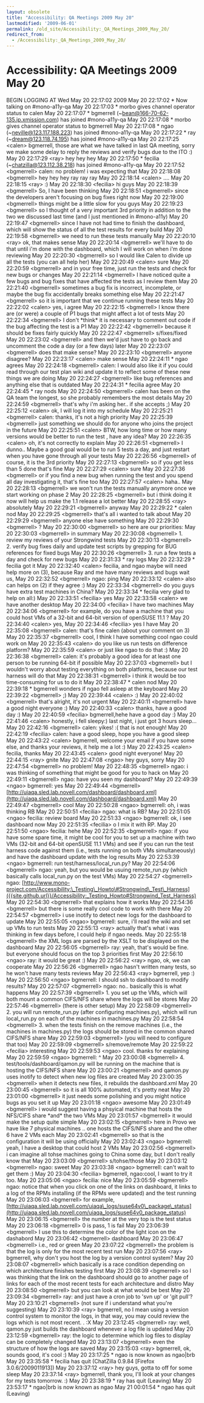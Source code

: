```yaml
---
layout: obsolete
title: "Accessibility: QA Meetings 2009 May 20"
lastmodified: '2009-06-01'
permalink: /old_site/Accessibility:_QA_Meetings_2009_May_20/
redirect_from:
  - /Accessibility:_QA_Meetings_2009_May_20/
---
```


Accessibility: QA Meetings 2009 May 20
======================================

BEGIN LOGGING AT Wed May 20 22:17:02 2009
 May 20 22:17:02 \* Now talking on \#mono-a11y-qa
 May 20 22:17:03 \* morbo gives channel operator status to calen
 May 20 22:17:07 \* bgmerrell (\~bean@166-70-62-135.ip.xmission.com) has joined \#mono-a11y-qa
 May 20 22:17:08 \* morbo gives channel operator status to bgmerrell
 May 20 22:17:08 \* ngao (\~neville@123.117.188.223) has joined \#mono-a11y-qa
 May 20 22:17:22 \* ray (\~dream@123.118.74.195) has joined \#mono-a11y-qa
 May 20 22:17:25 \<calen\> bgmerrell, those are what we have talked in last QA meeting, sorry we make some delay to reply the reviews and verify bugs due to the ITO :)
 May 20 22:17:29 \<ray\> hey hey hey
 May 20 22:17:50 \* fecilia (\~chatzilla@123.112.38.218) has joined \#mono-a11y-qa
 May 20 22:17:52 \<bgmerrell\> calen: no problem! i was expecting that
 May 20 22:18:08 \<bgmerrell\> hey hey hey ray ray ray
 May 20 22:18:14 \<calen\> ....
 May 20 22:18:15 \<ray\> :)
 May 20 22:18:30 \<fecilia\> hi guys
 May 20 22:18:39 \<bgmerrell\> So, I have been thinking
 May 20 22:18:51 \<bgmerrell\> since the developers aren't focusing on bug fixes right now
 May 20 22:19:00 \<bgmerrell\> things might be a little slow for you guys
 May 20 22:19:23 \<bgmerrell\> so I thought of a very important 3rd priority in addition to the two we discussed last time (and I just mentioned in \#mono-a11y)
 May 20 22:19:47 \<bgmerrell\> since I have not had time to finish the dashboard, which will show the status of all the test results for every build
 May 20 22:19:58 \<bgmerrell\> we need to run these tests manually
 May 20 22:20:10 \<ray\> ok, that makes sense
 May 20 22:20:14 \<bgmerrell\> we'll have to do that until i'm done with the dashboard, which I will work on when i'm done reviewing
 May 20 22:20:30 \<bgmerrell\> so I would like Calen to divide up all the tests (you can all help her)
 May 20 22:20:49 \<calen\> sure
 May 20 22:20:59 \<bgmerrell\> and in your free time, just run the tests and check for new bugs or changes
 May 20 22:21:14 \<bgmerrell\> I have noticed quite a few bugs and bug fixes that have affected the tests as I review them
 May 20 22:21:40 \<bgmerrell\> sometimes a bug fix is incorrect, incomplete, or maybe the bug fix accidentally breaks something else
 May 20 22:21:47 \<bgmerrell\> so it is important that we continue running these tests
 May 20 22:22:02 \<calen\> yes, i agree
 May 20 22:22:15 \<bgmerrell\> I know there are (or were) a couple of P1 bugs that might affect a lot of tests
 May 20 22:22:34 \<bgmerrell\> I don't \*think\* it is necessary to comment out code if the bug affecting the test is a P1
 May 20 22:22:42 \<bgmerrell\> because it should be fixes fairly quickly
 May 20 22:22:47 \<bgmerrell\> s/fixes/fixed
 May 20 22:23:02 \<bgmerrell\> and then we'd just have to go back and uncomment the code a day (or a few days) later
 May 20 22:23:07 \<bgmerrell\> does that make sense?
 May 20 22:23:10 \<bgmerrell\> anyone disagree?
 May 20 22:23:17 \<calen\> make sense
 May 20 22:24:11 \* ngao agrees
 May 20 22:24:18 \<bgmerrell\> calen: I would also like it if you could read through our test plan wiki and update it to reflect some of these new things we are doing
 May 20 22:24:27 \<bgmerrell\> like bug references and anything else that is outdated
 May 20 22:24:31 \* fecilia agree
 May 20 22:24:45 \* ray nods
 May 20 22:24:50 \<bgmerrell\> calen has been on the QA team the longest, so she probably remembers the most details
 May 20 22:24:59 \<bgmerrell\> that's why i'm asking her.. if she accepts ;)
 May 20 22:25:12 \<calen\> ok, I will log it into my schedule
 May 20 22:25:21 \<bgmerrell\> calen: thanks, it's not a high priority
 May 20 22:25:39 \<bgmerrell\> just something we should do for anyone who joins the project in the future
 May 20 22:25:51 \<calen\> BTW, how long time or how many versions would be better to run the test , have any idea?
 May 20 22:26:35 \<calen\> oh, it's not correctly to explain
 May 20 22:26:51 \<bgmerrell\> I dunno.. Maybe a good goal would be to run 5 tests a day, and just restart when you have gone through all your tests
 May 20 22:26:56 \<bgmerrell\> of course, it is the 3rd priority
 May 20 22:27:13 \<bgmerrell\> so if you get less than 5 done that's fine
 May 20 22:27:29 \<calen\> sure
 May 20 22:27:36 \<bgmerrell\> or if you find a new bug when running the test and you spend all day investigating it, that's fine too
 May 20 22:27:57 \<calen\> haha..
 May 20 22:28:13 \<bgmerrell\> we won't run the tests manually anymore once we start working on phase 2
 May 20 22:28:25 \<bgmerrell\> but i think doing it now will help us make the 1.1 release a lot better
 May 20 22:28:55 \<ray\> absolutely
 May 20 22:29:21 \<bgmerrell\> anyway
 May 20 22:29:22 \* calen nod
 May 20 22:29:25 \<bgmerrell\> that's all i wanted to talk about
 May 20 22:29:29 \<bgmerrell\> anyone else have something
 May 20 22:29:30 \<bgmerrell\> ?
 May 20 22:30:00 \<bgmerrell\> so here are our priorities:
 May 20 22:30:03 \<bgmerrell\> in summary
 May 20 22:30:08 \<bgmerrell\> 1. review my reviews of your Strongwind tests
 May 20 22:30:13 \<bgmerrell\> 2. verify bug fixes daily and update test scripts by grepping for BUG references for fixed bugs
 May 20 22:30:26 \<bgmerrell\> 3. run a few tests a day and check for new bugs
 May 20 22:31:33 \* ray logs
 May 20 22:32:29 \* fecilia got it
 May 20 22:32:40 \<calen\> fecilia, and ngao maybe will need help more on (3), because Ray and me have many reviews and bugs wait us,
 May 20 22:32:52 \<bgmerrell\> ngao: ping
 May 20 22:33:12 \<calen\> also can helps on (2) if they agree :)
 May 20 22:33:34 \<bgmerrell\> do you guys have extra test machines in China?
 May 20 22:33:34 \* fecilia very glad to help on all:)
 May 20 22:33:51 \<fecilia\> yes
 May 20 22:33:58 \<calen\> we have another desktop
 May 20 22:34:00 \<fecilia\> I have two machines
 May 20 22:34:06 \<bgmerrell\> for example, do you have a machine that you could host VMs of a 32-bit and 64-bit version of openSUSE 11.1 ?
 May 20 22:34:40 \<calen\> yes,
 May 20 22:34:46 \<fecilia\> yes I have
 May 20 22:35:08 \<bgmerrell\> calen: that's fine calen (about your comment on 3)
 May 20 22:35:37 \<bgmerrell\> cool, I think I have something cool ngao could work on
 May 20 22:35:43 \<calen\> do you like us run tests on difference platform?
 May 20 22:35:59 \<calen\> or just like ngao to do that :)
 May 20 22:36:38 \<bgmerrell\> calen: it's probably a good idea for at least one person to be running 64-bit if possible
 May 20 22:37:03 \<bgmerrell\> but I wouldn't worry about testing everything on both platforms, because our test harness will do that
 May 20 22:38:31 \<bgmerrell\> i think it would be too time-consuming for us to do it
 May 20 22:38:47 \* calen nod
 May 20 22:39:18 \* bgmerrell wonders if ngao fell asleep at the keyboard
 May 20 22:39:22 \<bgmerrell\> ;)
 May 20 22:39:44 \<calen\> :)
 May 20 22:40:02 \<bgmerrell\> that's alright, it's not urgent
 May 20 22:40:11 \<bgmerrell\> have a good night everyone :)
 May 20 22:40:33 \<calen\> thanks, have a good day :)
 May 20 22:40:59 \<fecilia\> bgmerrell,hehe have a good day :)
 May 20 22:41:46 \<calen\> honestly, i fell sleepy:) last night, i just got 3 hours sleep...
 May 20 22:42:16 \<bgmerrell\> calen: yikes! :( that is not enough!
 May 20 22:42:19 \<fecilia\> calen: have a good sleep, hope you have a good sleep
 May 20 22:43:22 \<calen\> bgmerrell, welcome your email if you have some else, and thanks your reviews, it help me a lot :)
 May 20 22:43:25 \<calen\> fecilia, thanks
 May 20 22:43:45 \<calen\> good night everyone!
 May 20 22:44:15 \<ray\> gnite
 May 20 22:47:08 \<ngao\> hey guys, sorry
 May 20 22:47:54 \<bgmerrell\> no problem!
 May 20 22:48:35 \<bgmerrell\> ngao: i was thinking of something that might be good for you to hack on
 May 20 22:49:11 \<bgmerrell\> ngao: have you seen my dashboard?
 May 20 22:49:39 \<ngao\> bgmerrell: yes
 May 20 22:49:44 \<bgmerrell\> [http://uiaqa.sled.lab.novell.com/dashboard/dashboard.xml](http://uiaqa.sled.lab.novell.com/dashboard/dashboard.xml)
 May 20 22:49:47 \<bgmerrell\> cool
 May 20 22:50:28 \<ngao\> bgmerrell: oh, i was thinking RB
 May 20 22:50:51 \<fecilia\> ngao: what is RB?
 May 20 22:51:05 \<ngao\> fecilia: review board
 May 20 22:51:33 \<ngao\> bgmerrell: ok, i see dashboard now
 May 20 22:51:35 \<fecilia\> o I mix it with RP.
 May 20 22:51:50 \<ngao\> fecilia: hehe
 May 20 22:52:35 \<bgmerrell\> ngao: if you have some spare time, it might be cool for you to set up a machine with two VMs (32-bit and 64-bit openSUSE 11.1 VMs) and see if you can run the test harness code against them (i.e., tests running on both VMs simultaneously) and have the dashboard update with the log results
 May 20 22:53:39 \<ngao\> bgmerrell: run test/harness/local\_run.py?
 May 20 22:54:06 \<bgmerrell\> ngao: yeah, but you would be usuing remote\_run.py (which basically calls local\_run.py on the test VMs)
 May 20 22:54:27 \<bgmerrell\> ngao: [http://www.mono-project.com/Accessibility:\_Testing\_Howto\#Strongwind\_Test\_Harness]({{site.github.url}}/Accessibility:_Testing_Howto#Strongwind_Test_Harness)
 May 20 22:54:30 \<bgmerrell\> that explains how it works
 May 20 22:54:36 \<bgmerrell\> but there is some really cool code to work with there
 May 20 22:54:57 \<bgmerrell\> i use inotify to detect new logs for the dashboard to update
 May 20 22:55:05 \<ngao\> bgmerrell: sure, i'll read the wiki and set up VMs to run tests
 May 20 22:55:13 \<ray\> actually that's what i was thinking in few days before, I could help if ngao needs.
 May 20 22:55:18 \<bgmerrell\> the XML logs are parsed by the XSLT to be displayed on the dashboard
 May 20 22:56:05 \<bgmerrell\> ray: yeah, that's would be fine. but everyone should focus on the top 3 priorities first
 May 20 22:56:10 \<ngao\> ray: it would be great :)
 May 20 22:56:22 \<ray\> ngao, ok, we can cooperate
 May 20 22:56:26 \<bgmerrell\> ngao hasn't written many tests, so he won't have many tests reviews
 May 20 22:56:43 \<ray\> bgmerrell, yep :)
 May 20 22:56:50 \<ngao\> bgmerrell: I should ssh to dashboard to modify results?
 May 20 22:57:07 \<bgmerrell\> ngao: no.. basically this is what happens
 May 20 22:57:39 \<bgmerrell\> 1. you set up the VMs, which will both mount a common CIFS/NFS share where the logs will be stores
 May 20 22:57:46 \<bgmerrell\> (there is other setup)
 May 20 22:58:09 \<bgmerrell\> 2. you will run remote\_run.py (after configuring machines.py), which will run local\_run.py on each of the machines in machines.py
 May 20 22:58:54 \<bgmerrell\> 3. when the tests finish on the remove machines (i.e., the machines in machines.py) the logs should be stored in the common shared CIFS/NFS share
 May 20 22:59:03 \<bgmerrell\> (you will need to configure that too)
 May 20 22:59:09 \<bgmerrell\> s/remove/remote
 May 20 22:59:22 \<fecilia\> interesting
 May 20 22:59:53 \<ngao\> cool. thanks for explaining
 May 20 22:59:59 \<ngao\> bgmerrell: \^
 May 20 23:00:08 \<bgmerrell\> 4. test/tools/dashboard/qamon.py will be running on the machine that is hosting the CIFS/NFS share
 May 20 23:00:21 \<bgmerrell\> and qamon.py uses inotify to detect when new log files are created
 May 20 23:00:35 \<bgmerrell\> when it detects new files, it rebuilds the dashboard.xml
 May 20 23:00:45 \<bgmerrell\> so it is all 100% automated, it's pretty neat
 May 20 23:01:00 \<bgmerrell\> it just needs some polishing and you might notice bugs as you set it up
 May 20 23:01:18 \<ngao\> awesome
 May 20 23:01:49 \<bgmerrell\> i would suggest having a phsyical machine that hosts the NFS/CIFS share \*and\* the two VMs
 May 20 23:01:57 \<bgmerrell\> it would make the setup quite simple
 May 20 23:02:15 \<bgmerrell\> here in Provo we have like 7 physical machines .. one hosts the CIFS/NFS share and the other 6 have 2 VMs each
 May 20 23:02:41 \<bgmerrell\> so that is the configuration it will be using officially
 May 20 23:02:43 \<ngao\> bgmerrell: yeah, I have a desktop that could host 2 VMs
 May 20 23:02:56 \<bgmerrell\> i can imagine all tohse machines going to China some day, but I don't really know that
 May 20 23:03:09 \<bgmerrell\> s/tohse/those
 May 20 23:03:12 \<bgmerrell\> ngao: sweet
 May 20 23:03:38 \<ngao\> bgmerrell: can't wait to get them :)
 May 20 23:04:30 \<fecilia\> bgmerrell, ngao:cool, I want to try it too.
 May 20 23:05:06 \<ngao\> fecilia: nice
 May 20 23:05:59 \<bgmerrell\> ngao: notice that when you click on one of the links on dashboard, it links to a log of the RPMs installing (if the RPMs were updated) and the test running
 May 20 23:06:03 \<bgmerrell\> for example, [http://uiaqa.sled.lab.novell.com/uiaqa\_logs/suse64v0\_package\_status](http://uiaqa.sled.lab.novell.com/uiaqa_logs/suse64v0_package_status)
 May 20 23:06:15 \<bgmerrell\> the number at the very top is the test status
 May 20 23:06:18 \<bgmerrell\> 0 is pass, 1 is fail
 May 20 23:06:39 \<bgmerrell\> I use this to determine the color of the light icon on the dashabord
 May 20 23:06:42 \<bgmerrell\> dashboard
 May 20 23:06:47 \<bgmerrell\> i.e., red or green
 May 20 23:07:22 \<bgmerrell\> the problem is that the log is only for the most recent test run
 May 20 23:07:56 \<ray\> bgmerrell, why don't you host the log by a version control system?
 May 20 23:08:07 \<bgmerrell\> which basically is a race condition depending on which architecture finishes testing first
 May 20 23:08:39 \<bgmerrell\> so I was thinking that the link on the dashboard should go to another page of links for each of the most recent tests for each architecture and distro
 May 20 23:08:50 \<bgmerrell\> but you can look at what would be best
 May 20 23:09:34 \<bgmerrell\> ray: and just have a cron job to 'svn up' or 'git pull'?
 May 20 23:10:21 \<bgmerrell\> (not sure if i understand what you're suggesting)
 May 20 23:10:39 \<ray\> bgmerrell, no I mean using a version control system to monitor the logs, in that way, you may could review the logs which is not most recent. . :X
 May 20 23:12:45 \<bgmerrell\> ray: well, qamon.py just builds the dashboard whenever a log file is updated
 May 20 23:12:59 \<bgmerrell\> ray: the logic to determine which log files to display can be completely changed
 May 20 23:13:07 \<bgmerrell\> even the structure of how the logs are saved
 May 20 23:15:03 \<ray\> bgmerrell, ok, sounds good, it's cool :)
 May 20 23:17:25 \* ngao is now known as ngao|brb
 May 20 23:35:58 \* fecilia has quit (ChatZilla 0.9.84 [Firefox 3.0.6/2009011913])
 May 20 23:37:12 \<ray\> hey guys, gotta to off for some sleep
 May 20 23:37:14 \<ray\> bgmerrell, thank you, I'll look at your changes for my tests tomorrow. :)
 May 20 23:38:19 \* ray has quit (Leaving)
 May 20 23:53:17 \* ngao|brb is now known as ngao
 May 21 00:01:54 \* ngao has quit (Leaving)

